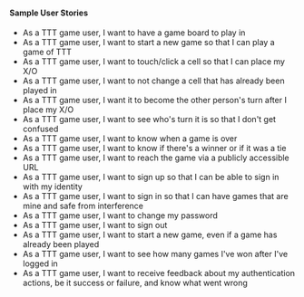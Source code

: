 #### Sample User Stories
+ As a TTT game user, I want to have a game board to play in
+ As a TTT game user, I want to start a new game so that I can play a game of TTT
+ As a TTT game user, I want to touch/click a cell so that I can place my X/O
+ As a TTT game user, I want to not change a cell that has already been played in
+ As a TTT game user, I want it to become the other person's turn after I place my X/O
+ As a TTT game user, I want to see who's turn it is so that I don't get confused
+ As a TTT game user, I want to know when a game is over
+ As a TTT game user, I want to know if there's a winner or if it was a tie
+ As a TTT game user, I want to reach the game via a publicly accessible URL
+ As a TTT game user, I want to sign up so that I can be able to sign in with my identity
+ As a TTT game user, I want to sign in so that I can have games that are mine and safe from interference
+ As a TTT game user, I want to change my password
+ As a TTT game user, I want to sign out
+ As a TTT game user, I want to start a new game, even if a game has already been played
+ As a TTT game user, I want to see how many games I've won after I've logged in
+ As a TTT game user, I want to receive feedback about my authentication actions, be it success or failure, and know what went wrong
